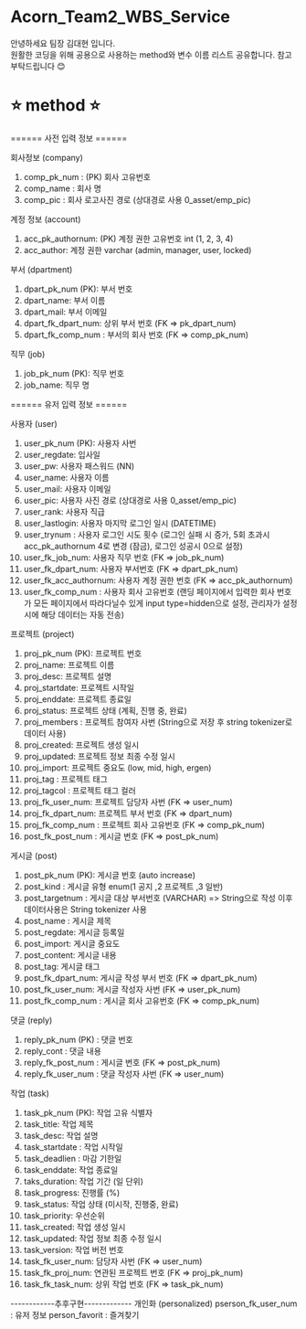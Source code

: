 # Acorn_Team2_WBS_Service

안녕하세요 팀장 김대현 입니다.<br>
원활한 코딩을 위해 공용으로 사용하는 method와 변수 이름 리스트 공유합니다. 참고 부탁드립니다 😊

<h1>⭐️ method ⭐️</h1>
====== 사전 입력 정보 ======

회사정보 (company)
1. comp_pk_num : (PK) 회사 고유번호
2. comp_name : 회사 명
3. comp_pic : 회사 로고사진 경로 (상대경로 사용 0_asset/emp_pic)

계정 정보 (account)
1. acc_pk_authornum: (PK) 계정 권한 고유번호 int (1, 2, 3, 4)
2. acc_author: 계정 권한 varchar (admin, manager, user, locked)

부서 (dpartment)
1. dpart_pk_num (PK): 부서 번호
2. dpart_name: 부서 이름
3. dpart_mail: 부서 이메일
4. dpart_fk_dpart_num: 상위 부서 번호 (FK => pk_dpart_num)
5. dpart_fk_comp_num : 부서의 회사 번호 (FK => comp_pk_num)

직무 (job)
1. job_pk_num (PK): 직무 번호
2. job_name: 직무 명

====== 유저 입력 정보 ======

사용자 (user)
1. user_pk_num (PK): 사용자 사번
2. user_regdate: 입사일
3. user_pw: 사용자 패스워드 (NN)
4. user_name: 사용자 이름
5. user_mail: 사용자 이메일
6. user_pic: 사용자 사진 경로 (상대경로 사용 0_asset/emp_pic)
7. user_rank: 사용자 직급
8. user_lastlogin: 사용자 마지막 로그인 일시 (DATETIME)
9. user_trynum : 사용자 로그인 시도 횟수 (로그인 실패 시 증가, 5회 초과시 acc_pk_authornum 4로 변경 (잠금), 로그인 성공시 0으로 설정) 
10. user_fk_job_num: 사용자 직무 번호 (FK => job_pk_num)
11. user_fk_dpart_num: 사용자 부서번호 (FK => dpart_pk_num)
12. user_fk_acc_authornum: 사용자 계정 권한 번호 (FK => acc_pk_authornum)
13. user_fk_comp_num : 사용자 회사 고유번호 (랜딩 페이지에서 입력한 회사 번호가 모든 페이지에서 따라다닐수 있게 input type=hidden으로 설정, 관리자가 설정시에 해당 데이터는 자동 전송)

프로젝트 (project)
1. proj_pk_num (PK): 프로젝트 번호
2. proj_name: 프로젝트 이름
3. proj_desc: 프로젝트 설명
4. proj_startdate: 프로젝트 시작일
5. proj_enddate: 프로젝트 종료일
6. proj_status: 프로젝트 상태 (계획, 진행 중, 완료)
7. proj_members : 프로젝트 참여자 사번 (String으로 저장 후 string tokenizer로 데이터 사용)
8. proj_created: 프로젝트 생성 일시
9. proj_updated: 프로젝트 정보 최종 수정 일시
10. proj_import: 프로젝트 중요도 (low, mid, high, ergen)
11. proj_tag : 프로젝트 태그
12. proj_tagcol : 프로젝트 태그 컬러
13. proj_fk_user_num: 프로젝트 담당자 사번 (FK => user_num)
14. proj_fk_dpart_num: 프로젝트 부서 번호 (FK => dpart_num)
15. proj_fk_comp_num : 프로젝트 회사 고유번호 (FK => comp_pk_num)
16. post_fk_post_num : 게시글 번호 (FK => post_pk_num)

게시글 (post)
1. post_pk_num (PK): 게시글 번호 (auto increase)
2. post_kind : 게시글 유형 enum(1 공지 ,2 프로젝트 ,3 일반)
3. post_targetnum : 게시글 대상 부서번호 (VARCHAR) => String으로 작성 이후 데이터사용은 String tokenizer 사용
4. post_name : 게시글 제목
5. post_regdate: 게시글 등록일
6. post_import: 게시글 중요도
7. post_content: 게시글 내용
8. post_tag: 게시글 태그
9. post_fk_dpart_num: 게시글 작성 부서 번호 (FK => dpart_pk_num)
10. post_fk_user_num: 게시글 작성자 사번 (FK => user_pk_num)
11. post_fk_comp_num : 게시글 회사 고유번호 (FK => comp_pk_num)

댓글 (reply)
1. reply_pk_num (PK) : 댓글 번호
2. reply_cont : 댓글 내용
3. reply_fk_post_num : 게시글 번호 (FK => post_pk_num)
4. reply_fk_user_num : 댓글 작성자 사번 (FK => user_num)

작업 (task)
1. task_pk_num (PK): 작업 고유 식별자
2. task_title: 작업 제목
3. task_desc: 작업 설명
4. task_startdate : 작업 시작일
5. task_deadlien : 마감 기한일
6. task_enddate: 작업 종료일	
7. taks_duration: 작업 기간 (일 단위)
8. task_progress: 진행률 (%)
9. task_status: 작업 상태 (미시작, 진행중, 완료)
10. task_priority: 우선순위
11. task_created: 작업 생성 일시
12. task_updated: 작업 정보 최종 수정 일시
13. task_version: 작업 버전 번호
14. task_fk_user_num: 담당자 사번 (FK => user_num)
15. task_fk_proj_num: 연관된 프로젝트 번호 (FK => proj_pk_num)
16. task_fk_task_num: 상위 작업 번호 (FK => task_pk_num)

------------추후구현------------- 
개인화 (personalized)
pserson_fk_user_num : 유저 정보
person_favorit : 즐겨찾기
